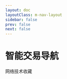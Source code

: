 ```yaml
---
layout: doc
layoutClass: m-nav-layout
sidebar: false
prev: false
next: false
---
```



<style src="/.vitepress/theme/style/nav.scss"></style>

<script setup>
import { NAV_DATA } from '/.vitepress/theme/utils/data_websites'
</script>

# 智能交易导航
网络技术收藏
<MNavLinks v-for="{title, items} in NAV_DATA" :title="title" :items="items"/>
